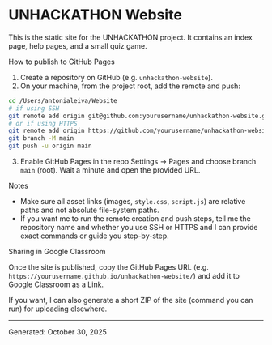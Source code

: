 # UNHACKATHON Website

This is the static site for the UNHACKATHON project. It contains an index page, help pages, and a small quiz game.

How to publish to GitHub Pages

1. Create a repository on GitHub (e.g. `unhackathon-website`).
2. On your machine, from the project root, add the remote and push:

```bash
cd /Users/antonialeiva/Website
# if using SSH
git remote add origin git@github.com:yourusername/unhackathon-website.git
# or if using HTTPS
git remote add origin https://github.com/yourusername/unhackathon-website.git
git branch -M main
git push -u origin main
```

3. Enable GitHub Pages in the repo Settings → Pages and choose branch `main` (root). Wait a minute and open the provided URL.

Notes
- Make sure all asset links (images, `style.css`, `script.js`) are relative paths and not absolute file-system paths.
- If you want me to run the remote creation and push steps, tell me the repository name and whether you use SSH or HTTPS and I can provide exact commands or guide you step-by-step.

Sharing in Google Classroom

Once the site is published, copy the GitHub Pages URL (e.g. `https://yourusername.github.io/unhackathon-website/`) and add it to Google Classroom as a Link.

If you want, I can also generate a short ZIP of the site (command you can run) for uploading elsewhere.

---
Generated: October 30, 2025
